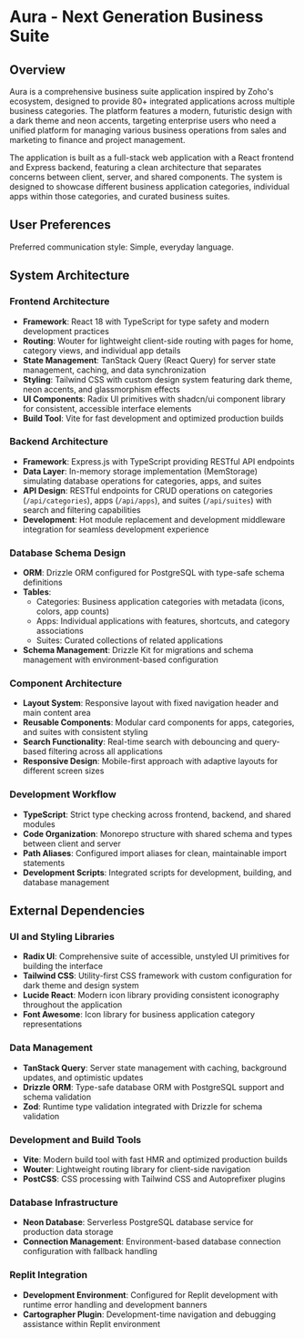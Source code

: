 # Aura - Next Generation Business Suite

## Overview

Aura is a comprehensive business suite application inspired by Zoho's ecosystem, designed to provide 80+ integrated applications across multiple business categories. The platform features a modern, futuristic design with a dark theme and neon accents, targeting enterprise users who need a unified platform for managing various business operations from sales and marketing to finance and project management.

The application is built as a full-stack web application with a React frontend and Express backend, featuring a clean architecture that separates concerns between client, server, and shared components. The system is designed to showcase different business application categories, individual apps within those categories, and curated business suites.

## User Preferences

Preferred communication style: Simple, everyday language.

## System Architecture

### Frontend Architecture
- **Framework**: React 18 with TypeScript for type safety and modern development practices
- **Routing**: Wouter for lightweight client-side routing with pages for home, category views, and individual app details
- **State Management**: TanStack Query (React Query) for server state management, caching, and data synchronization
- **Styling**: Tailwind CSS with custom design system featuring dark theme, neon accents, and glassmorphism effects
- **UI Components**: Radix UI primitives with shadcn/ui component library for consistent, accessible interface elements
- **Build Tool**: Vite for fast development and optimized production builds

### Backend Architecture
- **Framework**: Express.js with TypeScript providing RESTful API endpoints
- **Data Layer**: In-memory storage implementation (MemStorage) simulating database operations for categories, apps, and suites
- **API Design**: RESTful endpoints for CRUD operations on categories (`/api/categories`), apps (`/api/apps`), and suites (`/api/suites`) with search and filtering capabilities
- **Development**: Hot module replacement and development middleware integration for seamless development experience

### Database Schema Design
- **ORM**: Drizzle ORM configured for PostgreSQL with type-safe schema definitions
- **Tables**: 
  - Categories: Business application categories with metadata (icons, colors, app counts)
  - Apps: Individual applications with features, shortcuts, and category associations
  - Suites: Curated collections of related applications
- **Schema Management**: Drizzle Kit for migrations and schema management with environment-based configuration

### Component Architecture
- **Layout System**: Responsive layout with fixed navigation header and main content area
- **Reusable Components**: Modular card components for apps, categories, and suites with consistent styling
- **Search Functionality**: Real-time search with debouncing and query-based filtering across all applications
- **Responsive Design**: Mobile-first approach with adaptive layouts for different screen sizes

### Development Workflow
- **TypeScript**: Strict type checking across frontend, backend, and shared modules
- **Code Organization**: Monorepo structure with shared schema and types between client and server
- **Path Aliases**: Configured import aliases for clean, maintainable import statements
- **Development Scripts**: Integrated scripts for development, building, and database management

## External Dependencies

### UI and Styling Libraries
- **Radix UI**: Comprehensive suite of accessible, unstyled UI primitives for building the interface
- **Tailwind CSS**: Utility-first CSS framework with custom configuration for dark theme and design system
- **Lucide React**: Modern icon library providing consistent iconography throughout the application
- **Font Awesome**: Icon library for business application category representations

### Data Management
- **TanStack Query**: Server state management with caching, background updates, and optimistic updates
- **Drizzle ORM**: Type-safe database ORM with PostgreSQL support and schema validation
- **Zod**: Runtime type validation integrated with Drizzle for schema validation

### Development and Build Tools
- **Vite**: Modern build tool with fast HMR and optimized production builds
- **Wouter**: Lightweight routing library for client-side navigation
- **PostCSS**: CSS processing with Tailwind CSS and Autoprefixer plugins

### Database Infrastructure
- **Neon Database**: Serverless PostgreSQL database service for production data storage
- **Connection Management**: Environment-based database connection configuration with fallback handling

### Replit Integration
- **Development Environment**: Configured for Replit development with runtime error handling and development banners
- **Cartographer Plugin**: Development-time navigation and debugging assistance within Replit environment